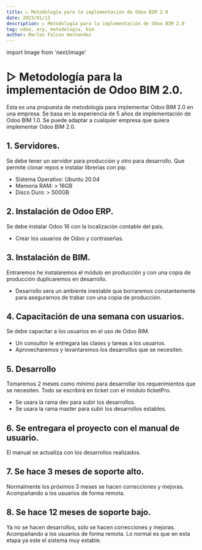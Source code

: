 ```yaml
---
title: ▷ Metodología para la implementación de Odoo BIM 2.0
date: 2023/01/11
description: ▷ Metodología para la implementación de Odoo BIM 2.0
tag: odoo, erp, metodologia, bim
author: Marlon Falcon Hernandez
---
```

import Image from 'next/image'

# ▷ Metodología para la implementación de Odoo BIM 2.0.
Esta es una propuesta de metodología para implementar Odoo BIM 2.0 en una empresa. Se basa en la experiencia de 5 años de implementación de Odoo BIM 1.0. Se puede adaptar a cualquier empresa que quiera implementar Odoo BIM 2.0.

## 1. Servidores.
Se debe tener un servidor para producción y otro para desarrollo. Que permite clonar repos e instalar librerias con pip.
- Sistema Operativo: Ubuntu 20.04
- Memoria RAM: > 16GB
- Disco Duro: > 500GB

## 2. Instalación de Odoo ERP.
Se debe instalar Odoo 16 con la localización contable del país.
- Crear los usuarios de Odoo y contraseñas.

## 3. Instalación de BIM.
Entraremos he instalaremos el módulo en producción y con una copia de producción duplicaremos en desarrollo.
- Desarrollo sera un ambiente inestable que borraremos constantemente para asegurarnos de trabar con una copia de producción.

## 4. Capacitación de una semana con usuarios.
Se debe capacitar a los usuarios en el uso de Odoo BIM.
- Un consultor le entregara las clases y tareas a los usuarios.
- Aprovecharemos y levantaremos los desarrollos que se necesiten.

## 5. Desarrollo
Tomaremos 2 meses como mínimo para desarrollar los requerimientos que se necesiten. Todo se escribirá en ticket con el módulo ticketPro.
- Se usara la rama dev para subir los desarrollos.
- Se usara la rama master para subir los desarrollos estables.

## 6. Se entregara el proyecto con el manual de usuario.
El manual se actualiza con los desarrollos realizados.

## 7. Se hace 3 meses de soporte alto.
Normalmente los próximos 3 meses se hacen correcciones y mejoras. Acompañando a los usuarios de forma remota.

## 8. Se hace 12 meses de soporte bajo.
Ya no se hacen desarrollos, solo se hacen correcciones y mejoras. Acompañando a los usuarios de forma remota. Lo normal es que en esta etapa ya este el sistema muy estable.